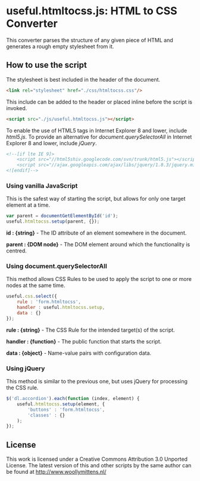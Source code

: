 # useful.htmltocss.js: HTML to CSS Converter

This converter parses the structure of any given piece of HTML and generates a rough empty stylesheet from it.

## How to use the script

The stylesheet is best included in the header of the document.

```html
<link rel="stylesheet" href="./css/htmltocss.css"/>
```

This include can be added to the header or placed inline before the script is invoked.

```html
<script src="./js/useful.htmltocss.js"></script>
```

To enable the use of HTML5 tags in Internet Explorer 8 and lower, include *html5.js*. To provide an alternative for *document.querySelectorAll* in Internet Explorer 8 and lower, include *jQuery*.

```html
<!--[if lte IE 9]>
	<script src="//html5shiv.googlecode.com/svn/trunk/html5.js"></script>
	<script src="//ajax.googleapis.com/ajax/libs/jquery/1.8.3/jquery.min.js"></script>
<![endif]-->
```

### Using vanilla JavaScript

This is the safest way of starting the script, but allows for only one target element at a time.

```javascript
var parent = documentGetElementById('id');
useful.htmltocss.setup(parent, {});
```

**id : {string}** - The ID attribute of an element somewhere in the document.

**parent : {DOM node}** - The DOM element around which the functionality is centred.

### Using document.querySelectorAll

This method allows CSS Rules to be used to apply the script to one or more nodes at the same time.

```javascript
useful.css.select({
	rule : 'form.htmltocss',
	handler : useful.htmltocss.setup,
	data : {}
});
```

**rule : {string}** - The CSS Rule for the intended target(s) of the script.

**handler : {function}** - The public function that starts the script.

**data : {object}** - Name-value pairs with configuration data.

### Using jQuery

This method is similar to the previous one, but uses jQuery for processing the CSS rule.

```javascript
$('dl.accordion').each(function (index, element) {
	useful.htmltocss.setup(element, {
		'buttons' : 'form.htmltocss',
		'classes' : {}
	);
});
```

## License
This work is licensed under a Creative Commons Attribution 3.0 Unported License. The latest version of this and other scripts by the same author can be found at http://www.woollymittens.nl/
